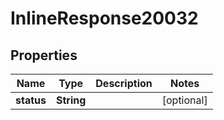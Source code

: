 

# InlineResponse20032

## Properties

Name | Type | Description | Notes
------------ | ------------- | ------------- | -------------
**status** | **String** |  |  [optional]




